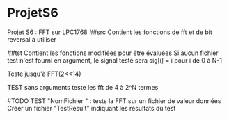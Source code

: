 # ProjetS6
Projet S6 : FFT sur LPC1768
##src
Contient les fonctions de fft et de bit reversal à utiliser

##tst
Contient les fonctions modifiées pour être évaluées
Si aucun fichier test n'est fourni en argument, 
le signal testé sera sig[i] = i pour i de 0 à N-1

Teste jusqu'à FFT(2<<14)

TEST sans arguments teste les fft de 4 à 2^N termes 
 
#TODO
TEST "NomFichier " : tests la FFT sur un fichier de valeur données
Créer un fichier "TestResult" indiquant les résultats du test  			

